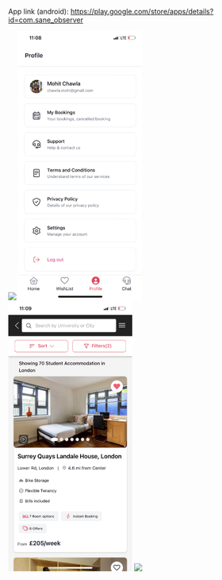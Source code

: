 App link (android): https://play.google.com/store/apps/details?id=com.sane_observer
<br>

<div>
   <div>
    <img src="https://github.com/MhtChawla/glimpse-of-mywork/blob/main/Amber/1.PNG" width="250" />
    <img src="https://github.com/MhtChawla/glimpse-of-mywork/blob/main/Amber/2.PNG" width="250" />
    <img src="https://github.com/MhtChawla/glimpse-of-mywork/blob/main/Amber/3.PNG" width="250" />
    <img src="https://github.com/MhtChawla/glimpse-of-mywork/blob/main/Amber/4.PNG" width="250" />
  </div>
</div>
